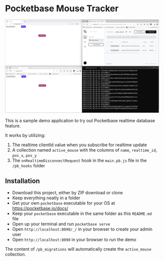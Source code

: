 # Pocketbase Mouse Tracker

![alt text](screenshot.png "Screenshot")

This is a sample demo application to try out Pocketbase realtime database feature.

It works by utilizing:

1. The realtime clientId value when you subscribe for realtime update
2. A collection named `active_mouse` with the columns of `name`, `realtime_id`, `pos_x`, `pos_y`
3. The `onRealtimeDisconnectRequest` hook in the `main.pb.js` file in the `/pb_hooks` folder

## Installation

* Download this project, either by ZIP download or clone
* Keep everything neatly in a folder
* Get your own `pocketbase` executable for your OS at https://pocketbase.io/docs/
* Keep your `pocketbase` executable in the same folder as this `README.md` file
* Open up your terminal and run `pocketbase serve`
* Open `http://localhost:8090/_/` in your browser to create your admin user
* Open `http://localhost:8090` in your browser to run the demo

The content of `/pb_migrations` will automatically create the `active_mouse` collection.